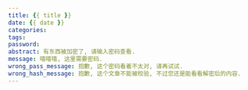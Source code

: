 ```yaml
---
title: {{ title }}
date: {{ date }}
categories:
tags:
password: 
abstract: 有东西被加密了, 请输入密码查看.
message: 嘻嘻嘻, 这里需要密码.
wrong_pass_message: 抱歉, 这个密码看着不太对, 请再试试.
wrong_hash_message: 抱歉, 这个文章不能被校验, 不过您还是能看看解密后的内容.
---
```

